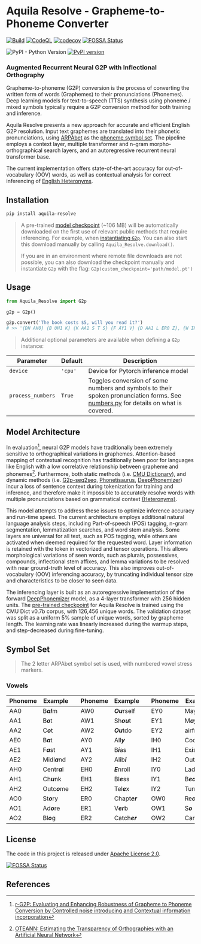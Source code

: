 # Aquila Resolve - Grapheme-to-Phoneme Converter

[![Build](https://github.com/ionite34/Aquila-Resolve/actions/workflows/push-main.yml/badge.svg)](https://github.com/ionite34/Aquila-Resolve/actions/workflows/push-main.yml)
[![CodeQL](https://github.com/ionite34/Aquila-Resolve/actions/workflows/codeql-analysis.yml/badge.svg)](https://github.com/ionite34/Aquila-Resolve/actions/workflows/codeql-analysis.yml)
[![codecov](https://codecov.io/gh/ionite34/Aquila-Resolve/branch/main/graph/badge.svg?token=Y9DDMJ0C9A)](https://codecov.io/gh/ionite34/Aquila-Resolve)
[![FOSSA Status](https://app.fossa.com/api/projects/git%2Bgithub.com%2Fionite34%2FAquila-Resolve.svg?type=shield)](https://app.fossa.com/projects/git%2Bgithub.com%2Fionite34%2FAquila-Resolve?ref=badge_shield)

![PyPI - Python Version](https://img.shields.io/pypi/pyversions/Aquila-Resolve)
[![PyPI version](https://badge.fury.io/py/Aquila-Resolve.svg)](https://pypi.org/project/Aquila-Resolve/)

### Augmented Recurrent Neural G2P with Inflectional Orthography

Grapheme-to-phoneme (G2P) conversion is the process of converting the written form of words (Graphemes) to their 
pronunciations (Phonemes). Deep learning models for text-to-speech (TTS) synthesis using phoneme / mixed symbols
typically require a G2P conversion method for both training and inference.

Aquila Resolve presents a new approach for accurate and efficient English G2P resolution. 
Input text graphemes are translated into their phonetic pronunciations, 
using [ARPAbet](https://wikipedia.org/wiki/ARPABET) as the [phoneme symbol set](#Symbol-Set).
The pipeline employs a context layer, multiple transformer and n-gram morpho-orthographical search layers, 
and an autoregressive recurrent neural transformer base.

The current implementation offers state-of-the-art accuracy for out-of-vocabulary (OOV) words, as well as contextual
analysis for correct inferencing of [English Heteronyms](https://en.wikipedia.org/wiki/Heteronym_(linguistics)).

## Installation

```bash
pip install aquila-resolve
```
> A pre-trained [model checkpoint](https://huggingface.co/ionite/Aquila-Resolve/blob/main/model.pt) (~106 MB) will be
> automatically downloaded on the first use of relevant public methods that require inferencing. For example,
> when [instantiating `G2p`](#Usage). You can also start this download manually by calling `Aquila_Resolve.download()`.
> 
> If you are in an environment where remote file downloads are not possible, you can also download the checkpoint 
> manually and instantiate `G2p` with the flag: `G2p(custom_checkpoint='path/model.pt')`

## Usage

```python
from Aquila_Resolve import G2p

g2p = G2p()

g2p.convert('The book costs $5, will you read it?')
# >> '{DH AH0} {B UH1 K} {K AA1 S T S} {F AY1 V} {D AA1 L ER0 Z}, {W IH1 L} {Y UW1} {R IY1 D} {IH1 T}?'
```

> Additional optional parameters are available when defining a `G2p` instance:

| Parameter          | Default  | Description                                                                                                                                                                                                             |
|--------------------|----------|-------------------------------------------------------------------------------------------------------------------------------------------------------------------------------------------------------------------------|
| `device`           | `'cpu'`  | Device for Pytorch inference model                                                                                                                                                                                      |
| `process_numbers`  | `True`   | Toggles conversion of some numbers and symbols to their spoken pronunciation forms. See [numbers.py](src/Aquila_Resolve/text/numbers.py) for details on what is covered.                                                |

## Model Architecture

In evaluation[^1], neural G2P models have traditionally been extremely sensitive to orthographical variations
in graphemes. Attention-based mapping of contextual recognition has traditionally been poor for languages
like English with a low correlative relationship between grapheme and phonemes[^2]. Furthermore, both static
methods (i.e. [CMU Dictionary](https://github.com/cmusphinx/cmudict)), and dynamic methods (i.e. 
[G2p-seq2seq](https://github.com/cmusphinx/g2p-seq2seq), 
[Phonetisaurus](https://github.com/AdolfVonKleist/Phonetisaurus), 
[DeepPhonemizer](https://github.com/as-ideas/DeepPhonemizer)) 
incur a loss of sentence context during tokenization for training and inference, and therefore make it impossible 
to accurately resolve words with multiple pronunciations based on grammatical context 
[(Heteronyms)](https://wikipedia.org/wiki/Heteronym_(linguistics)).

This model attempts to address these issues to optimize inference accuracy and run-time speed. The current architecture
employs additional natural language analysis steps, including Part-of-speech (POS) tagging, n-gram segmentation, 
lemmatization searches, and word stem analysis. Some layers are universal for all text, such as POS tagging,
while others are activated when deemed required for the requested word. Layer information is retained with the token
in vectorized and tensor operations. This allows morphological variations of seen words, such as plurals, possessives,
compounds, inflectional stem affixes, and lemma variations to be resolved with near ground-truth level of accuracy.
This also improves out-of-vocabulary (OOV) inferencing accuracy, by truncating individual tensor size and
characteristics to be closer to seen data. 

The inferencing layer is built as an autoregressive implementation of the forward
[DeepPhonemizer](https://github.com/as-ideas/DeepPhonemizer) model, as a 4-layer transformer with 256 hidden units. 
The [pre-trained checkpoint](https://huggingface.co/ionite/Aquila-Resolve/blob/main/model.pt) for Aquila Resolve 
is trained using the CMU Dict v0.7b corpus, with 126,456 unique words. The validation dataset was split as a 
uniform 5% sample of unique words, sorted by grapheme length. The learning rate was linearly increased during 
the warmup steps, and step-decreased during fine-tuning.

## Symbol Set

> The 2 letter ARPAbet symbol set is used, with numbered vowel stress markers.

### Vowels

| Phoneme | Example       |     | Phoneme | Example       |     | Phoneme | Example          |     | Phoneme | Example |  
|---------|---------------|-----|---------|---------------|-----|---------|------------------|-----|---------|---------|
| AA0     | B***al***m    |     | AW0     | ***Ou***rself |     | EY0     | Mayd***ay***     |     | OY0     |         |
| AA1     | B***o***t     |     | AW1     | Sh***ou***t   |     | EY1     | M***ay***day     |     | OY1     |         |
| AA2     | C***o***t     |     | AW2     | ***Ou***tdo   |     | EY2     | airfr***eigh***t |     | OY2     |         |
| AE0     | B***a***t     |     | AY0     | All***y***    |     | IH0     | Cook***i***ng    |     | UH0     |         |
| AE1     | F***a***st    |     | AY1     | B***i***as    |     | IH1     | Ex***i***st      |     | UH1     |         |
| AE2     | Midl***a***nd |     | AY2     | Alib***i***   |     | IH2     | Outf***i***t     |     | UH2     |         |
| AH0     | Centr***a***l |     | EH0     | ***E***nroll  |     | IY0     | Lad***y***       |     | UW0     |         |
| AH1     | Ch***u***nk   |     | EH1     | Bl***e***ss   |     | IY1     | B***ea***k       |     | UW1     |         |
| AH2     | Outc***o***me |     | EH2     | Tel***e***x   |     | IY2     | Turnk***ey***    |     | UW2     |         |
| AO0     | St***o***ry   |     | ER0     | Chapt***er*** |     | OW0     | Re***o***        |     |         |         |
| AO1     | Ad***o***re   |     | ER1     | V***er***b    |     | OW1     | S***o***         |     |         |         |
| AO2     | Bl***o***g    |     | ER2     | Catch***er*** |     | OW2     | Carg***o***      |     |         |         |


## License

The code in this project is released under [Apache License 2.0](LICENSE).

[![FOSSA Status](https://app.fossa.com/api/projects/git%2Bgithub.com%2Fionite34%2FAquila-Resolve.svg?type=large)](https://app.fossa.com/projects/git%2Bgithub.com%2Fionite34%2FAquila-Resolve?ref=badge_large)

## References

[^1]: [r-G2P: Evaluating and Enhancing Robustness of Grapheme to Phoneme Conversion by Controlled noise introducing 
and Contextual information incorporation](https://arxiv.org/abs/2202.11194)

[^2]: [OTEANN: Estimating the Transparency of Orthographies with an Artificial 
Neural Network](https://arxiv.org/abs/1912.13321)

